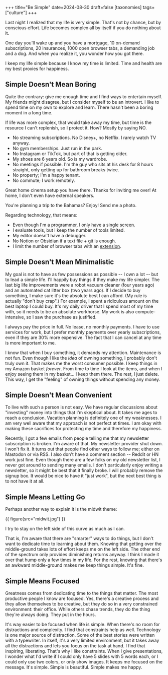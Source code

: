 +++
title="Be Simple"
date=2024-08-30
draft=false
[taxonomies]
tags=["culture"]
+++

Last night I realized that my life is very simple.
That's not by chance, but by conscious effort.
Life becomes complex all by itself if you do nothing about it.

One day you'll wake up and you have a mortgage, 10 on-demand subscriptions, 20 insurances, 1000 open browser tabs, a demanding job and a dog.
And when you realize it, you wonder how you got there.

I keep my life simple because I know my time is limited.
Time and health are my best proxies for happiness.

## Simple Doesn't Mean Boring 

Quite the contrary: give me enough time and I find ways to entertain myself.
My friends might disagree, but I consider myself to be an introvert.
I like to spend time on my own to explore and learn.
There hasn't been a boring moment in a long time.

If life was more complex, that would take away my time, but time is the resource I can't replenish, so I protect it.
How? Mostly by saying NO.

- No streaming subscriptions. No Disney+, no Netflix. I rarely watch TV anyway.
- No gym memberships. Just run in the park.
- No Instagram or TikTok, but part of that is getting older.
- My shoes are 6 years old. So is my wardrobe. 
- No meetings if possible. I'm the guy who sits at his desk for 8 hours straight, only getting up for bathroom breaks twice.
- No property; I'm a happy tenant.
- No commute; I work remotely.

Great home cinema setup you have there.
Thanks for inviting me over!
At home, I don't even have external speakers.

You're planning a trip to the Bahamas? Enjoy! Send me a photo.

Regarding technology, that means:

- Even though I'm a programmer, I only have a single screen.
- I evaluate tools, but I keep the number of tools limited.
- My editor doesn't have a debugger.
- No Notion or Obsidian if a text file + git is enough.
- I limit the number of browser tabs with an [extension](https://github.com/kanru/max-tabs).

## Simple Doesn't Mean Minimalistic

My goal is not to have as few possessions as possible -- I own a lot -- but to lead a simple life.
I'll happily buy things if they make my life simpler.
The last big life improvements were a robot vacuum cleaner (four years ago) and an automated cat litter box (two years ago).
If I decide to buy something, I make sure it's the absolute best I can afford.
(My rule is actually "don't buy crap".)
For example, I spent a ridiculous amount on the best laptop I could buy.
It's my daily driver that I spend most of my time with, so it needs to be an absolute workhorse.
My work is also compute-intensive, so I saw the purchase as justified.

I always pay the price in full. No lease, no monthly payments.
I have to use services for work, but I prefer monthly payments over yearly subscriptions, even if they are 30% more expensive.
The fact that I can cancel at any time is more important to me.

I know that when I buy something, it demands my attention.
Maintenance is not fun.
Even though I like the *idea* of owning something, I probably don't truly own it.
That makes me the worst consumer possible. 
I keep things in my Amazon basket *forever*. From time to time I look at the items, and when I enjoy seeing them in my basket... I keep them there.
The rest, I just delete. 
This way, I get the "feeling" of owning things without spending any money.

## Simple Doesn't Mean Convenient

To live with such a person is not easy.
We have regular discussions about "investing" money into things that I'm skeptical about.
It takes me ages to reach a conclusion.
Vacation planning is definitely one of my weaknesses.
I am very well aware that my approach is not perfect at times.
I am okay with making these sacrifices for protecting my time and therefore my happiness.

Recently, I got a few emails from people telling me that my newsletter subscription is broken.
I'm aware of that. My newsletter provider shut down.
I won't fix it.
It turns out that people find other ways to follow me; either on Mastodon or via RSS.
I also don't have a comment section -- Reddit or HN work just fine.
Even though there are a few folks on my old newsletter list, I never got around to sending many emails.
I don't particularly enjoy writing a newsletter, so it might be best that it finally broke.
I will probably remove the signup box.
It would be nice to have it "just work", but the next best thing is to not have it at all.

## Simple Means Letting Go

Perhaps another way to explain it is the midwit theme:

{{ figure(src="midwit.jpg") }}

I try to stay on the left side of this curve as much as I can.

That is, I'm aware that there are "smarter" ways to do things, but I don't want to dedicate time to learning about them.
Knowing that getting over the middle-ground takes lots of effort keeps me on the left side. 
The other end of the spectrum only provides diminishing returns anyway.
I think I made it over that hump only a few times in my life.
For the rest, knowing that there's an awkward middle-ground makes me keep things simple.
It's fine.

## Simple Means Focused

Greatness comes from dedicating time to the things that matter.
The most productive people I know are focused.
Yes, there's a creative process and they allow themselves to be creative, but they do so in a very constrained environment: their office.
While others chase trends, they do the thing they're always doing.
They put in the hours.

It's way easier to be focused when life is simple.
When there's no room for distractions and complexity.
I find that constraints help as well.
Technology is one major source of distraction.
Some of the best stories were written with a typewriter.
In itself, it's a very limited environment, but it takes away all the distractions and lets you focus on the task at hand.
I find that inspiring, liberating.
That's why I like constraints.
When I give presentations, I wonder what I'd write if I could only have 5 slides with 5 words each, 
or I could only use two colors, or only show images.
It keeps me focused on the message.
It's simple.
Simple is beautiful.
Simple makes me happy.